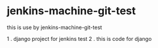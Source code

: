 # jenkins-machine-git-test
 this  is  use by jenkins-machine-git-test

 1 . django project  for  jenkins  test
 2 . this is code for django  

